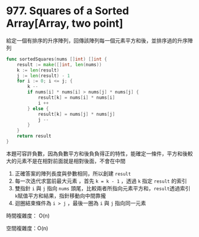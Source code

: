 # 977. Squares of a Sorted Array[Array, two point]

給定一個有排序的升序陣列，回傳該陣列每一個元素平方和後，並排序過的升序陣列

```go
func sortedSquares(nums []int) []int {
    result := make([]int, len(nums))
    k := len(result)
    j := len(result) - 1
    for i := 0; i <= j; {
        k --
        if nums[i] * nums[i] > nums[j] * nums[j] {
            result[k] = nums[i] * nums[i]
            i ++
        } else {
            result[k] = nums[j] * nums[j]
            j --
        }
    }
    return result
}
```

本題可容許負數，因為負數平方和後負負得正的特性，能確定一條件，平方和後較大的元素不是在相對前面就是相對後面，不會在中間

1. 正確答案的陣列長度與參數相同，所以創建 `result` 
2. 每一次迭代求當前最大元素 ，首先 `k = k - 1` ，透過 `k` 指定 `result` 的索引
3. 雙指針 `i` 與 `j` 指向 `nums`  頭尾，比較兩者所指向元素平方和，`result`透過索引 `k`賦值平方和結果，指針移動向中間靠攏
4. 迴圈結束條件為 `i > j` ，最後一圈為 `i` 與 `j` 指向同一元素

時間複雜度： O(n)

空間複雜度：O(n)
